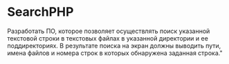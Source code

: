 # SearchPHP
Разработать ПО, которое позволяет осуществлять поиск указанной текстовой строки в текстовых файлах в указанной директории и ее поддиректориях. В результате поиска на экран должны выводить пути, имена файлов и номера строк в которых обнаружена заданная строка."
